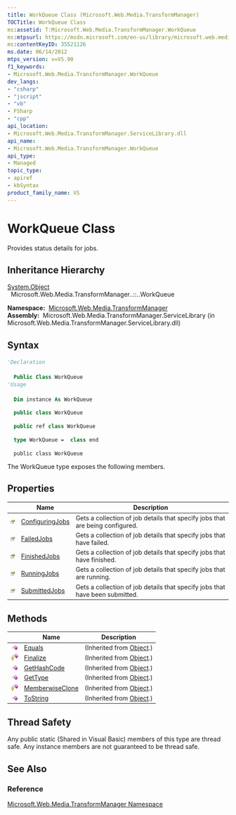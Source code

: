 ```yaml
---
title: WorkQueue Class (Microsoft.Web.Media.TransformManager)
TOCTitle: WorkQueue Class
ms:assetid: T:Microsoft.Web.Media.TransformManager.WorkQueue
ms:mtpsurl: https://msdn.microsoft.com/en-us/library/microsoft.web.media.transformmanager.workqueue(v=VS.90)
ms:contentKeyID: 35521126
ms.date: 06/14/2012
mtps_version: v=VS.90
f1_keywords:
- Microsoft.Web.Media.TransformManager.WorkQueue
dev_langs:
- "csharp"
- "jscript"
- "vb"
- FSharp
- "cpp"
api_location:
- Microsoft.Web.Media.TransformManager.ServiceLibrary.dll
api_name:
- Microsoft.Web.Media.TransformManager.WorkQueue
api_type:
- Managed
topic_type:
- apiref
- kbSyntax
product_family_name: VS
---
```


# WorkQueue Class

Provides status details for jobs.

## Inheritance Hierarchy

[System.Object](https://msdn.microsoft.com/library/e5kfa45b)  
  Microsoft.Web.Media.TransformManager..::..WorkQueue  

**Namespace:**  [Microsoft.Web.Media.TransformManager](microsoft-web-media-transformmanager-namespace.md)  
**Assembly:**  Microsoft.Web.Media.TransformManager.ServiceLibrary (in Microsoft.Web.Media.TransformManager.ServiceLibrary.dll)

## Syntax

```vb
'Declaration

  Public Class WorkQueue
'Usage

  Dim instance As WorkQueue
```

```csharp
  public class WorkQueue
```

```cpp
  public ref class WorkQueue
```

``` fsharp
  type WorkQueue =  class end
```

```jscript
  public class WorkQueue
```

The WorkQueue type exposes the following members.

## Properties

||Name|Description|
|--- |--- |--- |
|![Public property](images/Hh125762.pubproperty(en-us,VS.90).gif "Public property")|[ConfiguringJobs](workqueue-configuringjobs-property-microsoft-web-media-transformmanager.md)|Gets a collection of job details that specify jobs that are being configured.|
|![Public property](images/Hh125762.pubproperty(en-us,VS.90).gif "Public property")|[FailedJobs](workqueue-failedjobs-property-microsoft-web-media-transformmanager.md)|Gets a collection of job details that specify jobs that have failed.|
|![Public property](images/Hh125762.pubproperty(en-us,VS.90).gif "Public property")|[FinishedJobs](workqueue-finishedjobs-property-microsoft-web-media-transformmanager.md)|Gets a collection of job details that specify jobs that have finished.|
|![Public property](images/Hh125762.pubproperty(en-us,VS.90).gif "Public property")|[RunningJobs](workqueue-runningjobs-property-microsoft-web-media-transformmanager.md)|Gets a collection of job details that specify jobs that are running.|
|![Public property](images/Hh125762.pubproperty(en-us,VS.90).gif "Public property")|[SubmittedJobs](workqueue-submittedjobs-property-microsoft-web-media-transformmanager.md)|Gets a collection of job details that specify jobs that have been submitted.|

## Methods

||Name|Description|
|--- |--- |--- |
|![Public method](images/Hh125771.pubmethod(en-us,VS.90).gif "Public method")|[Equals](https://msdn.microsoft.com/library/bsc2ak47)|(Inherited from [Object](https://msdn.microsoft.com/library/e5kfa45b).)|
|![Protected method](images/Hh125771.protmethod(en-us,VS.90).gif "Protected method")|[Finalize](https://msdn.microsoft.com/library/4k87zsw7)|(Inherited from [Object](https://msdn.microsoft.com/library/e5kfa45b).)|
|![Public method](images/Hh125771.pubmethod(en-us,VS.90).gif "Public method")|[GetHashCode](https://msdn.microsoft.com/library/zdee4b3y)|(Inherited from [Object](https://msdn.microsoft.com/library/e5kfa45b).)|
|![Public method](images/Hh125771.pubmethod(en-us,VS.90).gif "Public method")|[GetType](https://msdn.microsoft.com/library/dfwy45w9)|(Inherited from [Object](https://msdn.microsoft.com/library/e5kfa45b).)|
|![Protected method](images/Hh125771.protmethod(en-us,VS.90).gif "Protected method")|[MemberwiseClone](https://msdn.microsoft.com/library/57ctke0a)|(Inherited from [Object](https://msdn.microsoft.com/library/e5kfa45b).)|
|![Public method](images/Hh125771.pubmethod(en-us,VS.90).gif "Public method")|[ToString](https://msdn.microsoft.com/library/7bxwbwt2)|(Inherited from [Object](https://msdn.microsoft.com/library/e5kfa45b).)|

## Thread Safety

Any public static (Shared in Visual Basic) members of this type are thread safe. Any instance members are not guaranteed to be thread safe.

## See Also

### Reference

[Microsoft.Web.Media.TransformManager Namespace](microsoft-web-media-transformmanager-namespace.md)

